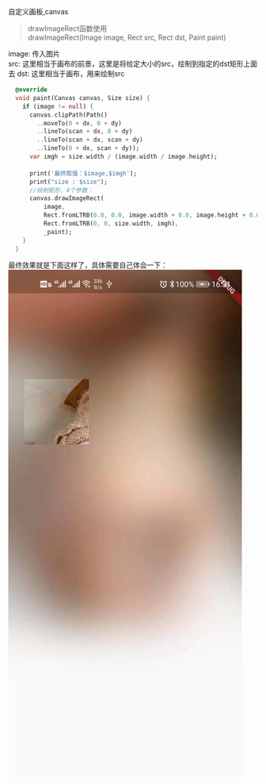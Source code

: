 自定义画板,canvas

> drawImageRect函数使用  
> drawImageRect(Image image, Rect src, Rect dst, Paint paint)


image: 传入图片  
src: 这里相当于画布的前景，这里是将给定大小的src，绘制到指定的dst矩形上面去
dst: 这里相当于画布，用来绘制src
```dart
  @override
  void paint(Canvas canvas, Size size) {
    if (image != null) {
      canvas.clipPath(Path()
        ..moveTo(0 + dx, 0 + dy)
        ..lineTo(scan + dx, 0 + dy)
        ..lineTo(scan + dx, scan + dy)
        ..lineTo(0 + dx, scan + dy));
      var imgh = size.width / (image.width / image.height);

      print('最终取值：$image,$imgh');
      print("size : $size");
      //绘制矩形，4个参数：
      canvas.drawImageRect(
          image,
          Rect.fromLTRB(0.0, 0.0, image.width + 0.0, image.height + 0.0),
          Rect.fromLTRB(0, 0, size.width, imgh),
          _paint);
    }
  }
```
最终效果就是下面这样了，具体需要自己体会一下：
![x](/res/flutter/drawimage.jpg)